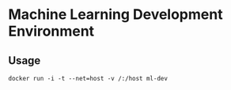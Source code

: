 
# Machine Learning Development Environment

## Usage

```
docker run -i -t --net=host -v /:/host ml-dev
```